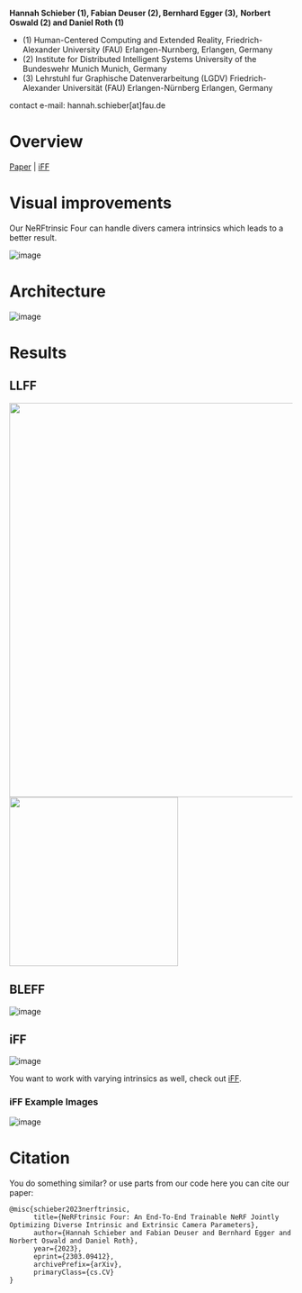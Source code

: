 

**Hannah Schieber (1), Fabian Deuser (2), Bernhard Egger (3),**
**Norbert Oswald (2) and Daniel Roth (1)**

- (1) Human-Centered Computing and Extended Reality, Friedrich-Alexander University (FAU) Erlangen-Nurnberg, Erlangen, Germany 
- (2) Institute for Distributed Intelligent Systems University of the Bundeswehr Munich Munich, Germany
- (3) Lehrstuhl fur Graphische Datenverarbeitung (LGDV) Friedrich-Alexander Universität (FAU) Erlangen-Nürnberg Erlangen, Germany

contact e-mail: hannah.schieber[at]fau.de

# Overview

[Paper](https://arxiv.org/pdf/2303.09412.pdf) | [iFF](https://drive.google.com/file/d/1deYczPDEcsInCD4MkSKeH_ZMbq_TGGi4/view)

# Visual improvements

Our NeRFtrinsic Four can handle divers camera intrinsics which leads to a better result.

![image](https://user-images.githubusercontent.com/22636930/231704734-de5774b9-7af6-4f77-ade1-92b5431bfe0a.png) 

# Architecture

![image](https://user-images.githubusercontent.com/22636930/231704527-8c070d6b-0ac8-4432-9bd2-17725a04d191.png)

# Results
## LLFF

<img src="https://user-images.githubusercontent.com/22636930/231704938-ae113dbc-d15f-4540-91fc-3deb95ebf8c8.png" width="700"/> <img src="https://user-images.githubusercontent.com/22636930/231704635-d8697cbe-bce4-4907-a306-04b9ea654e96.png" width="300"/> 


## BLEFF  
![image](https://user-images.githubusercontent.com/22636930/231705973-028f4b1e-27c3-4d3e-ba24-038afd04ce6c.png)  

## iFF

![image](https://user-images.githubusercontent.com/22636930/231706040-cb0ef15e-f923-419c-a71c-4d910c5220b4.png)  

You want to work with varying intrinsics as well, check out [iFF](https://drive.google.com/file/d/1deYczPDEcsInCD4MkSKeH_ZMbq_TGGi4/view).


### iFF Example Images

![image](https://user-images.githubusercontent.com/22636930/231706690-bfa8a920-4800-48aa-9104-6dc0c33d4c4b.png)

# Citation

You do something similar? or use parts from our code here you can cite our paper:

```
@misc{schieber2023nerftrinsic,
      title={NeRFtrinsic Four: An End-To-End Trainable NeRF Jointly Optimizing Diverse Intrinsic and Extrinsic Camera Parameters}, 
      author={Hannah Schieber and Fabian Deuser and Bernhard Egger and Norbert Oswald and Daniel Roth},
      year={2023},
      eprint={2303.09412},
      archivePrefix={arXiv},
      primaryClass={cs.CV}
}
```

